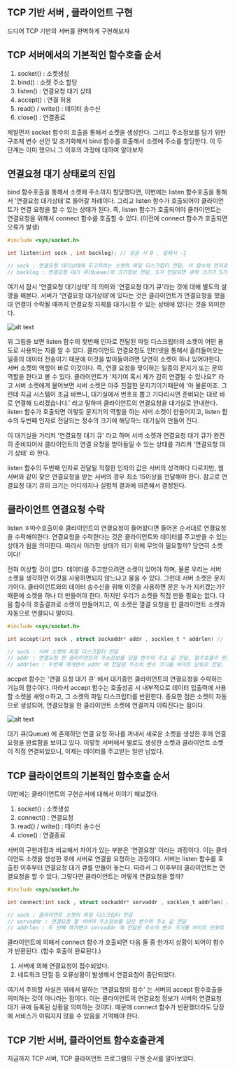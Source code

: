 ## TCP 기반 서버 , 클라이언트 구현
드디어 TCP 기반의 서버를 완벽하게 구현해보자

## TCP 서버에서의 기본적인 함수호출 순서
1. socket() : 소켓생성
2. bind() : 소켓 주소 할당
3. listen() : 연결요청 대기 상태
4. accept() : 연결 허용
5. read() / write() : 데이터 송수신
6. close() : 연결종료

제일먼저 socket 함수의 호출을 통해서 소켓을 생성한다. 그리고 주소정보를 담기 위한 구조체 변수 선언 및 초기화해서 bind 함수를 호출해서 소켓에 주소를 할당한다. 이 두 단계는 이미 했으니 그 이후의 과정에 대하여 알아보자


## 연결요청 대기 상태로의 진입
bind 함수호출을 통해서 소켓에 주소까지 할당했다면, 이번에는 listen 함수호출을 통해서 '연결요청 대기상태'로 들어갈 차례이다. 그리고 listen 함수가 호출되어야 클라이언트가 연결 요청을 할 수 있는 상태가 된다. 즉, listen 함수가 호출되어야 클라이언트는 연결요청을 위해서 connect 함수를 호출할 수 있다. (이전에 connect 함수가 호출되면 오류가 발생)

```c
#include <sys/socket.h>

int listen(int sock , int backlog); // 성공 시 0 , 실패시 -1

// sock : 연결요청 대기상태에 두고자하는 소켓의 파일 디스크립터 전달, 이 함수의 인자로 전달된 디스크립터의 소켓이 서버 소켓(리스닝 소켓) 이 된다.
// backlog : 연결요청 대기 큐(Queue)의 크기정보 전달, 5가 전달되면 큐의 크기가 5가 되어 클라이언트 연결요청을 5개까지 대기시킬 수 있다.
```

여기서 잠시 '연결요청 대기상태' 의 의미와 '연결요쳥 대기 큐'라는 것에 대해 별도의 설명을 해본다. 서버가 '연결요청 대기상태'에 있다는 것은 클라이언트가 연결요청을 했을대 연결이 수락될 때까지 연결요청 자체를 대기시킬 수 있는 상태에 있다는 것을 의미한다.

![alt text](https://mblogthumb-phinf.pstatic.net/MjAxOTAzMjRfOSAg/MDAxNTUzNDA1MjY5MjA5.4pNvEoF1q0rQzRmkJ0UogrfBS5NY-uMv_RNdd0DsZtQg.3SqiBeWANUy-T6cHNk3ZNn7pkdlCzUA2QTN-hERoIbMg.PNG.ihp0001/image.png?type=w800)

위 그림을 보면 listen 함수의 첮번째 인자로 전달된 파일 디스크립터의 소켓이 어떤 용도로 사용되는 지를 알 수 있다. 클라이언트 연결요청도 인터넷을 통해서 흘러들어오는 일종의 데이터 전송이기 때문에 이것을 받아들이려면 당연히 소켓이 하나 있어야한다. 서버 소켓의 역할이 바로 이것이다. 즉, 연결 요청을 맞이하는 일종의 문지기 또는 문의 역할을 한다고 볼 수 있다. 클라이언트가 '저기여 혹시 제가 감히 연결될 수 있나요?' 라고 서버 소켓에게 물어보면 서버 소켓은 아주 친절한 문지기이기때문에 '아 물론이죠. 그런데 지금 시스템이 조금 바쁘니, 대기실에서 번호표 뽑고 기다리시면 준비되는 대로 바로 연결해 드리겠습니다.' 라고 말하며 클라이언트의 연결요청을 대기실로 안내한다. listen 함수가 호출되면 이렇듯 문지기의 역할을 하는 서버 소켓이 만들어지고, listen 함수의 두번째 인자로 전달되는 정수의 크기에 해당하느 대기실이 만들어 진다.

이 대기실을 가리켜 '연결요청 대기 큐' 라고 하며 서버 소켓과 연결요청 대기 큐가 완전히 준비되어서 클라이언트의 연결 요청을 받아들일 수 있는 상태를 가리켜 '연결요청 대기 상태' 라 한다.

listen 함수의 두번째 인자로 전달될 적절한 인자의 값은 서버의 성격마다 다르지만, 웹 서버와 같이 잦은 연결요청을 받는 서버의 경우 최소 15이상을 전달해야 한다. 참고로 연결요청 대기 큐의 크기는 어디까지나 실험적 결과에 의존해서 결정된다.

## 클라이언트 연결요청 수락
listen ㅎ마수호출이후 클라이언트의 연결요청이 들어왔다면 들어온 순서대로 연결요청을 수락해야한다. 연결요청을 수락한다는 것은 클라이언트와 데이터를 주고받을 수 있는 상태가 됨을 의미한다. 따라서 이러한 상태가 되기 위해 무엇이 필요할까? 당연히 소켓이다!

전혀 이상할 것이 없다. 데이터를 주고받으려면 소켓이 있어야 하며, 물론 우리는 서버 소켓을 생각하면 이것을 사용하면되지 않느냐고 물을 수 있다. 그런데 서버 소켓은 문지기이다. 클라이언트와의 데이터 송수신을 위해 이것을 사용하면 문은 누가 지키겠는가? 때문에 소켓을 하나 더 만들어야 한다. 하지만 우리가 소켓을 직접 만들 필요는 없다. 다음 함수의 호출결과로 소켓이 만들어지고, 이 소켓은 열결 요청을 한 클라이언트 소켓과 자동으로 연결되니 말이다.

```c
#include <sys/socket.h>

int accept(int sock , struct sockaddr* addr , socklen_t * addrlen) // 성공시 생선된 소켓의 파일 디스크립터 , 실패시 -1 반환

// sock : 서버 소켓의 파일 디스크립터 전달
// addr : 연결요청 한 클라이언트의 주소정보를 담을 변수의 주소 값 전달, 함수호출이 완료되면 인자로 전달된 주소의 변수에는 클라이언트 주소정보가 채워진다.
// addrlen : 두번째 매개변수 addr 에 전달된 주소의 변수 크기를 바이트 단위로 전달, 단 크기정보를 변수에 저장한 다음에 변수의 주소 값을 전달한다. 그리고 함수호출이 완료되면 크기정보로 채워져 있던 변수에는 클라이언트의 주소정보 길이가 바이트 단위로 계산되어 채워진다.
```

accpet 함수는 '연결 요청 대기 큐' 에서 대기중인 클라이언트의 연결요청을 수락하는 기능의 함수이다. 따라서 accept 함수는 호출성공 시 내부적으로 데이터 입출력에 사용할 소켓을 새엇ㅇ하고, 그 소켓의 파일 디스크립터를 반환한다. 중요한 점은 소켓이 자동으로 생성되어, 연결요청을 한 클라이언트 소켓에 연결까지 이뤄진다는 점이다.

![alt text](https://mblogthumb-phinf.pstatic.net/MjAxOTAzMjRfOSAg/MDAxNTUzNDA1MjY5MjA5.4pNvEoF1q0rQzRmkJ0UogrfBS5NY-uMv_RNdd0DsZtQg.3SqiBeWANUy-T6cHNk3ZNn7pkdlCzUA2QTN-hERoIbMg.PNG.ihp0001/image.png?type=w800)

대기 큐(Queue) 에 존재하던 연결 요청 하나를 꺼내서 새로운 소켓을 생성한 후에 연결 요청을 완료함을 보이고 있다. 이렇듯 서버에서 별로도 생성한 소켓과 클라이언트 소켓이 직접 연결되었으니, 이제는 데이터를 주고받는 일만 남았다.

## TCP 클라이언트의 기본적인 함수호출 순서
이번에는 클라이언트의 구현순서에 대해서 이야기 해보겠다.

1. socket() : 소켓생성
2. connect() : 연결요청
3. read() / write() : 데이터 송수신
4. close() : 연결종료

서버의 구현과정과 비교해서 차이가 있는 부분은 '연결요청' 이라는 과정이다. 이는 클라이언트 소켓을 생성한 후에 서버로 연결을 요청하는 과정이다. 서버는 listen 함수를 호출한 이후부터 연결요청 대기 큐를 만들어 놓는다. 따라서 그 이후부터 클라이언트는 연결요청을 할 수 있다. 그렇다면 클라이언트는 어떻게 연결요청을 할까?

```c
#include <sys/socket.h>

int connect(int sock , struct sockaddr* servaddr , socklen_t addrlen) // 성공 시 0 , 실패 시 -1 반환

// sock : 클라이언트 소켓의 파일 디스크립터 전달
// servaddr : 연결요청 할 서버의 주소정보를 담은 변수의 주소 값 전달
// addrlen : 두 번째 매겨변수 servaddr 에 전달된 주소의 변수 크기를 바이트 단위로 전달
```

클라이언트에 의해서 connect 함수가 호출되면 다음 둘 중 한가지 상황이 되어야 함수가 반환된다. (함수 호출이 완료된다.)

1. 서버에 의해 연결요청이 접수되었다.
2. 네트워크 단절 등 오류상황이 발생해서 연결요청이 중단되었다.

여기서 주의할 사실은 위에서 말하는 '연결요청의 접수' 는 서버의  accept 함수호출을 의미하는 것이 아니라는 점이다. 이는 클라이언트의 연결요청 정보가 서버의 연결요청 대기 큐에 등록된 상황을 의미하는 것이다. 때문에 connect 함수가 반환했더라도 당장에 서비스가 이뤄지지 않을 수 있음을 기억해야 한다.

## TCP 기반 서버, 클라이언트 함수호출관계
지금까지 TCP 서버, TCP 클라이언트 프로그램의 구현 순서를 알아보았다.